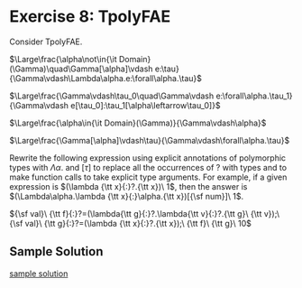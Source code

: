 # Exercise 8: TpolyFAE

Consider TpolyFAE.

$\Large\frac{\alpha\not\in{\it Domain}(\Gamma)\quad\Gamma[\alpha]\vdash e:\tau}{\Gamma\vdash\Lambda\alpha.e:\forall\alpha.\tau}$

$\Large\frac{\Gamma\vdash\tau_0\quad\Gamma\vdash e:\forall\alpha.\tau_1}{\Gamma\vdash e[\tau_0]:\tau_1[\alpha\leftarrow\tau_0]}$

$\Large\frac{\alpha\in{\it Domain}(\Gamma)}{\Gamma\vdash\alpha}$

$\Large\frac{\Gamma[\alpha]\vdash\tau}{\Gamma\vdash\forall\alpha.\tau}$

Rewrite the following expression using explicit annotations of polymorphic types
with $\Lambda\alpha.$ and $[\tau]$
to replace all the occurrences of $?$ with types
and to make function calls to take explicit type arguments.
For example, if a given expression is $(\lambda {\tt x}{:}?.{\tt x})\ 1$, then the answer is
$(\Lambda\alpha.\lambda {\tt x}{:}\alpha.{\tt x})[{\sf num}]\ 1$.

${\sf val}\ {\tt f}{:}?=(\lambda{\tt g}{:}?.\lambda{\tt v}{:}?.{\tt g}\ {\tt v});\ {\sf val}\ {\tt g}{:}?=(\lambda {\tt x}{:}?.{\tt x});\ {\tt f}\ {\tt g}\ 10$

## Sample Solution

[sample solution](./solution.md)